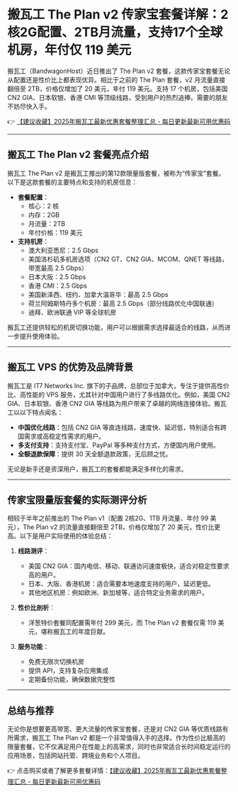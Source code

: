 # 搬瓦工 The Plan v2 传家宝套餐详解：2核2G配置、2TB月流量，支持17个全球机房，年付仅 119 美元

搬瓦工（BandwagonHost）近日推出了 The Plan v2 套餐，这款传家宝套餐无论从配置还是性价比上都表现优异。相比于之前的 The Plan 套餐，v2 月流量直接翻倍至 2TB，价格仅增加了 20 美元，年付 119 美元。支持 17 个机房，包括美国 CN2 GIA、日本软银、香港 CMI 等顶级线路，受到用户的热烈追捧。需要的朋友不妨尽快入手。

👉 [【建议收藏】2025年搬瓦工最新优惠套餐整理汇总 - 每日更新最新可用优惠码](https://bit.ly/banwagon)

---

## 搬瓦工 The Plan v2 套餐亮点介绍

搬瓦工 The Plan v2 是搬瓦工推出的第12款限量版套餐，被称为“传家宝”套餐。以下是这款套餐的主要特点和支持的机房信息：

- **套餐配置**：
  - 核心：2 核
  - 内存：2GB
  - 月流量：2TB
  - 年付价格：119 美元
- **支持机房**：
  - 澳大利亚悉尼：2.5 Gbps
  - 美国洛杉矶多机房选项（CN2 GT、CN2 GIA、MCOM、QNET 等线路，带宽最高 2.5 Gbps）
  - 日本大阪：2.5 Gbps
  - 香港 CMI：2.5 Gbps
  - 美国新泽西、纽约、加拿大温哥华：最高 2.5 Gbps
  - 荷兰阿姆斯特丹多个机房：最高 2.5 Gbps（部分线路优化中国联通）
  - 迪拜、欧洲联通 VIP 等全球机房

搬瓦工还提供轻松的机房切换功能，用户可以根据需求选择最适合的线路，从而进一步提升使用体验。

---

## 搬瓦工 VPS 的优势及品牌背景

搬瓦工是 IT7 Networks Inc. 旗下的子品牌，总部位于加拿大，专注于提供高性价比、高性能的 VPS 服务，尤其针对中国用户进行了多线路优化。例如，美国 CN2 GIA、日本软银、香港 CN2 GIA 等线路为用户带来了卓越的网络连接体验。搬瓦工以以下特点闻名：

- **中国优化线路**：包括 CN2 GIA 等直连线路，速度快、延迟低，特别适合有跨国需求或高稳定性需求的用户。
- **多支付支持**：支持支付宝、PayPal 等多种支付方式，方便国内用户使用。
- **全额退款保障**：提供 30 天全额退款政策，无后顾之忧。

无论是新手还是资深用户，搬瓦工的套餐都能满足多样化的需求。

---

## 传家宝限量版套餐的实际测评分析

相较于半年之前推出的 The Plan v1（配置 2核2G、1TB 月流量、年付 99 美元），The Plan v2 的流量直接翻倍至 2TB，价格仅增加了 20 美元，性价比更高。以下是用户实际使用的体验总结：

1. **线路测评**：
   - 美国 CN2 GIA：国内电信、移动、联通访问速度极快，适合对稳定性要求高的用户。
   - 日本、大阪、香港机房：适合需要本地速度支持的用户，延迟更低。
   - 其他地区机房：例如欧洲、新加坡等，适合特定业务需求的用户。

2. **性价比剖析**：
   - 洋葱特价套餐同配置需年付 299 美元，而 The Plan v2 套餐仅需 119 美元，堪称搬瓦工的年度巨献。

3. **服务功能**：
   - 免费无限次切换机房
   - 提供 API，支持复杂应用集成
   - 定期备份功能，确保数据完整性

---

## 总结与推荐

无论你是想要更高带宽、更大流量的传家宝套餐，还是对 CN2 GIA 等优质线路有所需求，搬瓦工 The Plan v2 都是一个非常值得入手的选择。作为性价比极高的限量套餐，它不仅满足用户在性能上的高需求，同时也非常适合长时间稳定运行的应用场景，包括网站托管、跨境业务和个人项目。

👉 点击购买或者了解更多套餐详情：[【建议收藏】2025年搬瓦工最新优惠套餐整理汇总 - 每日更新最新可用优惠码](https://bit.ly/banwagon)
